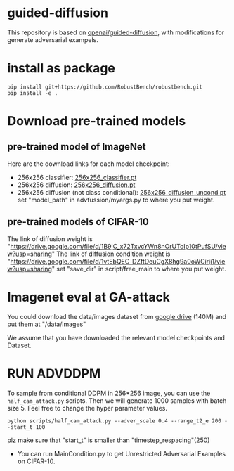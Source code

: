 # guided-diffusion

This repository is based on [openai/guided-diffusion](https://github.com/openai/guided-diffusion), with modifications for generate adversarial exampels.

# install as package

```
pip install git+https://github.com/RobustBench/robustbench.git
pip install -e .
```

# Download pre-trained models

## pre-trained model of ImageNet
Here are the download links for each model checkpoint:

 * 256x256 classifier: [256x256_classifier.pt](https://openaipublic.blob.core.windows.net/diffusion/jul-2021/256x256_classifier.pt)
 * 256x256 diffusion: [256x256_diffusion.pt](https://openaipublic.blob.core.windows.net/diffusion/jul-2021/256x256_diffusion.pt)
 * 256x256 diffusion (not class conditional): [256x256_diffusion_uncond.pt](https://openaipublic.blob.core.windows.net/diffusion/jul-2021/256x256_diffusion_uncond.pt)
set "model_path" in advfussion/myargs.py to where you put weight.

## pre-trained models of CIFAR-10
The link of diffusion weight is "https://drive.google.com/file/d/1B9jC_x72TxvcYWn8nOrUToIp10tPufSU/view?usp=sharing"
The link of diffusion condition weight is "https://drive.google.com/file/d/1vtEbQEC_DZftDeuCgX8hg9a0oWCirji1/view?usp=sharing"
set "save_dir" in script/free_main to where you put weight. 

# Imagenet eval at GA-attack
You could download the data/images dataset from [google drive](https://drive.google.com/file/d/1M7Xc7guRKk_YuLoDf-xVv45HX3nh4r_-/view?usp=sharing) (140M) 
and put them at "/data/images"

We assume that you have downloaded the relevant model checkpoints and Dataset.
# RUN ADVDDPM
To sample from conditional DDPM in 256*256 image, you can use the `half_cam_attack.py` scripts.
Then we will generate 1000 samples with batch size 5. Feel free to change the hyper parameter values.
```
python scripts/half_cam_attack.py --adver_scale 0.4 --range_t2_e 200 --start_t 100
```
plz make sure that "start_t" is smaller than "timestep_respacing"(250)


* You can run MainCondition.py to get Unrestricted Adversarial Examples on CIFAR-10.